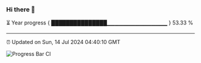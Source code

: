 ### Hi there 👋

⏳ Year progress { ███████████████▁▁▁▁▁▁▁▁▁▁▁▁▁▁▁ } 53.33 %

---

⏰ Updated on Sun, 14 Jul 2024 04:40:10 GMT

![Progress Bar CI](https://github.com/IshwaranRudhara/GIT-ACTION/workflows/Progress%20Bar%20CI/badge.svg)
